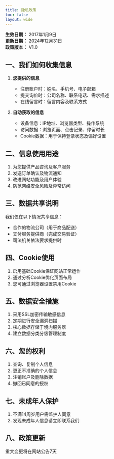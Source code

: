 ```yaml
---
title: 隐私政策
toc: false
layout: wide	
---
```




**生效日期：** 2017年1月9日  
**更新日期：** 2024年12月31日  
**政策版本：** V1.0  

## 一、我们如何收集信息
1. **您提供的信息**  
   - 注册账户时：姓名、手机号、电子邮箱  
   - 提交询价时：公司名称、联系电话、需求描述  
   - 在线留言时：留言内容及联系方式  

2. **自动获取的信息**  
   - 设备信息：IP地址、浏览器类型、操作系统  
   - 访问数据：浏览页面、点击记录、停留时长  
   - Cookie数据：用于保持登录状态及偏好设置  

## 二、信息使用用途
1. 为您提供产品咨询及客户服务  
2. 发送订单确认及物流通知  
3. 改进网站功能及用户体验  
4. 防范网络安全风险及异常访问  

## 三、数据共享说明
我们仅在以下情况共享信息：
- 合作的物流公司（用于商品配送）  
- 支付服务提供商（完成交易验证）  
- 司法机关依法要求提供时  

## 四、Cookie使用
1. 启用基础Cookie保证网站正常运作  
2. 通过分析Cookie优化页面布局  
3. 您可通过浏览器设置禁用Cookie  

## 五、数据安全措施
1. 采用SSL加密传输敏感信息  
2. 定期进行安全漏洞扫描  
3. 核心数据存储于境内服务器  
4. 建立数据分类分级管理制度  

## 六、您的权利
1. 查询、复制个人信息  
2. 更正不准确的个人信息  
3. 注销账户及删除数据  
4. 撤回已同意的授权  

## 七、未成年人保护
1. 不满14周岁用户需监护人同意  
2. 发现未成年人信息请立即联系我们  

## 八、政策更新
重大变更将在网站公告7天  


